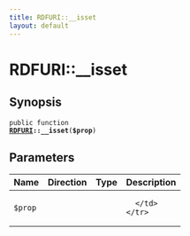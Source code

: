 ```yaml
---
title: RDFURI::__isset
layout: default
---
```


# RDFURI::__isset

## Synopsis

<code>public function <b><a href="RDFURI">RDFURI</a>::__isset</b>(<b>$prop</b>)</code>

## Parameters

<table>
  <thead>
    <tr>
      <th>Name</th>
      <th>Direction</th>
      <th>Type</th>
      <th>Description</th>
    </tr>
  </thead>
  <tbody>
    <tr>
      <td><code>$prop</code>
      <td><i></i></td>
      <td></td>
      <td>

      </td>
    </tr>
  </tbody>
</table>

